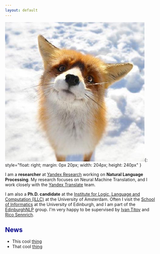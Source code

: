 ```yaml
---
layout: default
---
```


<!-- (comment) the image below can be found in img folder of this very project-->
![i_am_a_fox](/img/example/example.jpg){: style="float: right; margin: 0px 20px; width: 204px; height: 240px" }

I am a __researcher__ at [Yandex Research]({{site.yandex_research_main}}) working on __Natural Language Processing__. My research focuses on Neural Machine Translation, and I work closely with the [Yandex Translate](https://translate.yandex.com) team.

I am also a __Ph.D. candidate__ at the [Institute for Logic, Language and Computation (ILLC)]({{site.uva_url_main}}) at the University of Amsterdam. Often I visit the [School of Informatics]({{site.school_of_informatics}}) at the University of Edinburgh, and I am part of the [EdinburghNLP]({{site.edn_nlp_main}}) group. I'm very happy to be supervised by [Ivan Titov]({{site:ivan_page}}) and [Rico Sennrich]({{site.rico_page}}).


## <span style="color:darkblue">News </span>

* This cool [thing](https://research.yandex.com/publications/150)
* That cool [thing](https://github.com/yandexdataschool/nlp_course) 
